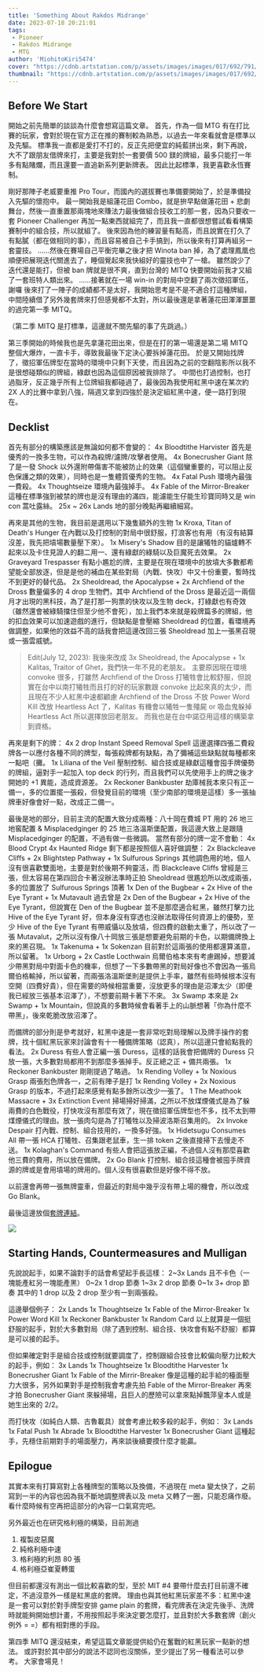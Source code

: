 ```yaml
---
title: 'Something About Rakdos Midrange'
date: 2023-07-18 20:21:01
tags:
 - Pioneer
 - Rakdos Midrange
 - MTG
author: 'MiohitoKiri5474'
cover: "https://cdnb.artstation.com/p/assets/images/images/017/692/791/large/adam-paquette-402481-r.jpg?1556986302"
thumbnail: "https://cdnb.artstation.com/p/assets/images/images/017/692/791/large/adam-paquette-402481-r.jpg?1556986302"
---
```


## Before We Start

開始之前先簡單的談談為什麼會想寫這篇文章。
首先，作為一個 MTG 有在打比賽的玩家，會對於現在官方正在推的賽制較為熟悉，以過去一年來看就會是標準以及先驅。
標準我一直都是愛打不打的，反正先把便宜的純藍拼出來，剩下再說，大不了跟朋友借牌來打，主要是我對於一套要價 500 鎂的牌組，最多只能打一年多有點賭爛，而且還要一直追新系列更新牌表。
因此比起標準，我更喜歡永恆賽制。

<!--more-->

剛好那陣子老威要重推 Pro Tour，而國內的選拔賽也準備要開始了，於是準備投入先驅的懷抱中。
最一開始我是組蓮花田 Combo，就是拚早點做蓮花田 + 悲劇舞台，然後一直重置那兩塊地來賺法力最後做組合技收工的那一套，因為只要收一套 Pioneer Challenger 再加一點東西就組完了，而且我一直都很想嘗試看看構築賽制中的組合技，所以就組了。
後來因為他的練習量有點高，而且說實在打久了有點膩（都在做相同的事），而且容易被自己卡手搞到，所以後來有打算再組另一套靈技。
......然後在賽場自己平衡完畢之後才把 Winota ban 掉，為了處理鳳凰也順便把展現迭代關進去了，睡個覺起來我快組好的靈技也中了一槍。
雖然說少了迭代還是能打，但被 ban 牌就是很不爽，直到台灣的 MITQ 快要開始前我才又組了一套班特人類出來。
......接著就在一場 win-in 的對局中空翻了兩次徵招軍伍，謝囉
後來打了一陣子的成績都不是太好，我開始思考是不是不適合打這種牌組，中間陸續借了另外幾套牌來打但感覺都不太對，所以最後還是拿著蓮花田渾渾噩噩的過完第一季 MITQ。

（第二季 MITQ 是打標準，這邊就不關先驅的事了先跳過。）

第三季開始的時候我也是先拿蓮花田出來，但是在打的第一場還是第二場 MITQ 整個大爆炸，一直卡手，導致我最後下定決心要拆掉蓮花田。
於是又開始找牌了，徵招軍伍牌型在當時的環境中只剩下天使，而且因為之前的空翻陰影所以我不是很想碰類似的牌組，綠獻也因為這個原因被我排除了。
中間也打過控制，也打過脂牙，反正幾乎所有上位牌組我都碰過了，最後因為我使用紅黑中速在某次約 2X 人的比賽中拿到八強，隔週又拿到四強於是決定組紅黑中速，便一路打到現在。

## Decklist

首先有部分的構築應該是無論如何都不會變的：
4x Bloodtithe Harvister
首先是優秀的一換多生物，可以作為殺牌/濾牌/攻擊者使用。
4x Bonecrusher Giant
除了是一發 Shock 以外還附帶傷害不能被防止的效果（這個蠻重要的，可以阻止反色保護之類的效果），同時也是一隻體質優秀的生物。
4x Fatal Push
環境內最強一費殺。
4x Thoughtseize
環境內最強掉手。
4x Fable of the Mirror-Breaker
這種在標準強到被禁的牌也是沒有理由的滿四，能濾能生仔能生珍寶同時又是 win con 蒿吐露絲。
25x ~ 26x Lands
地的部分晚點再繼續細寫。

再來是其他的生物，我目前是選用以下幾隻額外的生物
1x Kroxa, Titan of Death's Hunger
在內戰以及打控制的對局中很舒服，打浪客也有用（有沒有結算沒差，我先把墳場數量壓下來）。
1x Misery's Shadow
目的是讓犧牲的貓爐轉不起來以及卡住見證人的翻二用一、還有綠獻的綠騎以及巨魔死去效果。
2x Graveyard Trespasser
有點小尷尬的牌，主要是在現在環境中的放墳大多數都希望能全部放逐，但是是他的補血在某些對局（內戰、快攻）中又十份重要，暫時找不到更好的替代品。
2x Sheoldread, the Apocalypse + 2x Archfiend of the Dross
數量偏多的 4 drop 生物們，其中 Archfiend of the Dross 是最近這一兩個月才出現的黑科技，為了是打那一狗票的快攻以及生物 deck，打綠獻也有奇效（雖然還會被綠騎擋住但至少他不會死），加上我們本來就是殺牌篇多的牌組，他的扣血效果可以加速遊戲的進行，但缺點是會壓縮 Sheoldread 的位置，看環境再做調整，如果他的效益不高的話我會把這邊改回三張 Sheoldread 加上一張黑召現或一張雲威號。
> Edit(July 12, 2023):
> 我後來改成 3x Sheoldread, the Apocalypse + 1x Kalitas, Traitor of Ghet，我們快一年不見的老朋友。
> 主要原因現在環境 convoke 很多，打雖然 Archfiend of the Dross 打犧牲會比較舒服，但說實在台中以南打犧牲而且打的好的玩家數跟 convoke 比起來真的太少，而且現在不少人紅黑中速都顧慮 Archfiend of the Dross 不放 Power Word Kill 改放 Heartless Act 了，Kalitas 有機會以犧牲一隻殭屍 or 吸血鬼躲掉 Heartless Act 所以選擇放回老朋友。
> 而我也是在台中諾亞用這樣的構築拿到資格。

再來是剩下的牌：
4x 2 drop Instant Speed Removal Spell
這邊選擇四張二費殺牌各一以應付各種不同的牌型，每張殺牌都有缺點，為了彌補這些缺點就每種都來一點吧（攤。
1x Liliana of the Veil
壓制控制、組合技或是綠獻這種會囤手牌優勢的牌組，逼對手一起加入 top deck 的行列，而且我們可以先使用手上的牌之後才開她的 +1 異能，造成資源差。
2x Reckoner Bankbuster
劫庫械我本來只有正一備一，多的位置擺一張殺，但發覺目前的環境（至少南部的環境是這樣）多一張抽牌車好像會好一點，改成正二備一。

最後是地的部分，目前主流的配置大致分成兩種：八十岡在費城 PT 用的 26 地三地窖配置 & Misplacedginger 的 25 地三洛溫斯堡配置，我這邊大致上是跟隨 Misplacedginger 的配置，不過有做一些微調。
當然有部分的牌一定不會動：
4x Blood Crypt
4x Haunted Ridge
剩下都是按照個人喜好做調整：
2x Blackcleave Cliffs + 2x Blightstep Pathway + 1x Sulfurous Springs
其他調色用的地，個人沒有很喜歡雙面地，主要是對於後期不夠靈活，而 Blackcleave Cliffs 曾經是三張，但太容易在第四回合卡著沒辦法準時正拍 Sheoldread 很尷尬所以改成兩張，多的位置放了 Sulfurous Springs 頂著
1x Den of the Bugbear + 2x Hive of the Eye Tyrant + 1x Mutavault
過去曾是 2x Den of the Bugbear + 2x Hive of the Eye Tyrant，但說實在 Den of the Bugbear 並不是那麼適合紅黑，雖然打擊力比 Hive of the Eye Tyrant 好，但本身沒有穿透也沒辦法取得任何資源上的優勢，至少 Hive of the Eye Tyrant 有帶威懾以及放墳，但四費的啟動太重了，所以改了一張 Mutavalut，之所以沒有像八十岡放三張是想要避免前期的卡色，以期備牌換上來的黑召現。
1x Takenuma + 1x Sokenzan
目前對於這兩張的使用都還算滿意，所以留著。
1x Urborg + 2x Castle Locthwain
烏爾伯格本來有考慮踢掉，想要減少帶黑對局中對面卡色的機率，但想了一下多數帶黑的對局好像也不會因為一張烏爾伯格輸掉，所以留著，而兩張洛溫斯堡則是提供上手率，雖然有些時候根本沒有空開（四費好貴），但在需要的時候相當重要，沒放更多的理由是沼澤太少（即便我已經放三張基本沼澤了），不想要前期卡著下不來。
3x Swamp
本來是 2x Swamp + 1x Mountain，但說真的多數時候會看著手上的山脈想著「你為什麼不帶黑」，後來乾脆改放沼澤了。

而備牌的部分則是參考就好，紅黑中速是一套非常吃對局理解以及牌手操作的套牌，找十個紅黑玩家來討論會有十一種備牌策略（認真），所以這邊只會給點我的看法。
2x Duress
有些人會正編一張 Duress，這樣的話我會把備牌的 Duress 只放一張，大多數對局都用不到那麼多張掉手。反正總之正 + 備共兩張。
1x Reckoner Bankbuster
剛剛提過了略過。
1x Rending Volley + 1x Noxious Grasp
兩張剋色牌各一，之前有陣子是打 1x Rending Volley + 2x Noxious Grasp 的版本，不過打起來感覺有點多餘所以改少一張了。
1 The Meathook Massacre + 3x Extinction Event
掃場掃好掃滿，之所以不放煤煙儀式是為了躲兩費的白色戰役，打快攻沒有那麼有效了，現在徵招軍伍牌型也不多，找不太到帶煤煙儀式的理由。放一張肉勾是為了打犧牲以及掃波洛斯召集用的。
2x Invoke Despair
打內戰、控制、組合技用的，一換多好強。
1x Hidetsugu Consumes All
帶一張 HCA 打犧牲、召集跟老鼠車，生一排 token 之後直接掃下去慢走不送。
1x Kolaghan's Command
有些人會把這張放正編，不過個人沒有那麼喜歡他三費的費用，所以放在備牌。
2x Go Blank
打控制、組合技這種會被囤手牌資源的牌或是會用墳場的牌用的。個人沒有很喜歡但是好像不得不放。

以前還會再帶一張無牌靈車，但最近的對局中幾乎沒有帶上場的機會，所以改成 Go Blank。

最後這邊放個[套牌連結](https://www.mtggoldfish.com/deck/5713356#paper)。

![](/images/Rakdos_midrange-min.jpg)

## Starting Hands, Countermeasures and Mulligan

先說說起手，如果不論對手的話會希望起手長這樣：
2~3x Lands 且不卡色（一塊能產紅另一塊能產黑）
0~2x 1 drop 節奏
1~3x 2 drop 節奏
0~1x 3+ drop 節奏
其中的 1 drop 以及 2 drop 至少有一到兩張殺。

這邊舉個例子：
2x Lands
1x Thoughtseize
1x Fable of the Mirror-Breaker
1x Power Word Kill
1x Reckoner Bankbuster
1x Random Card
以上就算是一個挺舒服的起手，對於大多數對局（除了遇到控制、組合技、快攻會有點不舒服）都算是可以接的起手。

但如果確定對手是組合技或控制就要調度了，控制跟組合技會比較偏向壓力比較大的起手，例如：
3x Lands
1x Thoughtseize
1x Bloodtithe Harvester
1x Bonecrusher Giant
1x Fable of the Mirrir-Breaker
像是這種的起手給的檯面壓力大很多，另外如果對手是控制我會考慮先拍 Fable of the Mirror-Breaker 再來才拍 Bonecrusher Giant 來躲掃場，且巨人的歷險可以拿來點掉飄萍皇本人或是她生出來的 2/2。

而打快攻（如純白人類、古魯載具）就會考慮比較多殺的起手，例如：
3x Lands
1x Fatal Push
1x Abrade
1x Bloodtithe Harvester
1x Bonecrusher Giant
這種起手，先穩住前期對手的場面壓力，再來談後續要摸什麼才能贏。

## Epilogue

其實本來有打算寫對上各種牌型的策略以及換備，不過現在 meta 變太快了，之前寫到一半的內容也因為我不斷地調整牌表以及 meta 又轉了一圈，只能忍痛作廢。
看什麼時候有空再把這部分的內容一口氣寫完吧。

另外最近也在研究格利極的構築，目前測過
1. 複製皮惡魔
2. 純格利極中速
3. 格利極約利昂 80 張
4. 格利極亞崔夏轉蛋

但目前都還沒有測出一個比較喜歡的型，至於 MIT #4 要帶什麼去打目前還不確定，不過沒意外一樣是紅黑底的套牌。
理由也與其他紅黑玩家差不多：紅黑中速是一套可以對於對手牌型安排 game plain 的套牌，看完牌表在決定先後手、洗牌時就能夠開始想計畫，不用按照起手來決定要怎麼打，並且對於大多數套牌（創火例外 = =）都有相對應的手段。

第四季 MITQ 還沒結束，希望這篇文章能提供給仍在奮戰的紅黑玩家一點新的想法。
或許對於其中部分的說法不認同也沒關係，至少提出了另一種看法可以參考。
大家會場見！
